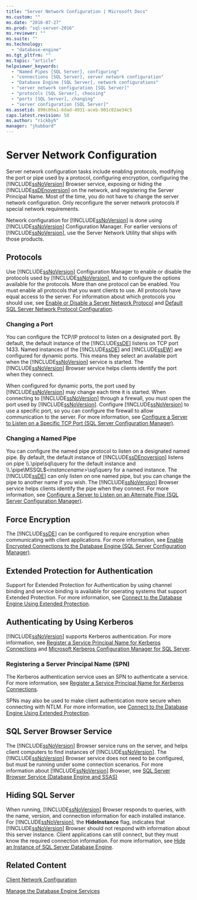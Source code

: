 ```yaml
---
title: "Server Network Configuration | Microsoft Docs"
ms.custom: ""
ms.date: "2016-07-27"
ms.prod: "sql-server-2016"
ms.reviewer: ""
ms.suite: ""
ms.technology: 
  - "database-engine"
ms.tgt_pltfrm: ""
ms.topic: "article"
helpviewer_keywords: 
  - "Named Pipes [SQL Server], configuring"
  - "connections [SQL Server], server network configuration"
  - "Database Engine [SQL Server], network configurations"
  - "server network configuration [SQL Server]"
  - "protocols [SQL Server], choosing"
  - "ports [SQL Server], changing"
  - "server configuration [SQL Server]"
ms.assetid: 890c09a1-6dad-4931-aceb-901c02ae34c5
caps.latest.revision: 50
ms.author: "rickbyh"
manager: "jhubbard"
---
```

# Server Network Configuration
  Server network configuration tasks include enabling protocols, modifying the port or pipe used by a protocol, configuring encryption, configuring the [!INCLUDE[ssNoVersion](../../../advanced-analytics/r-services/includes/ssnoversion-md.md)] Browser service, exposing or hiding the [!INCLUDE[ssDEnoversion](../../../analysis-services/instances/install/windows/includes/ssdenoversion-md.md)] on the network, and registering the Server Principal Name. Most of the time, you do not have to change the server network configuration. Only reconfigure the server network protocols if special network requirements.  
  
 Network configuration for [!INCLUDE[ssNoVersion](../../../advanced-analytics/r-services/includes/ssnoversion-md.md)] is done using [!INCLUDE[ssNoVersion](../../../advanced-analytics/r-services/includes/ssnoversion-md.md)] Configuration Manager. For earlier versions of [!INCLUDE[ssNoVersion](../../../advanced-analytics/r-services/includes/ssnoversion-md.md)], use the Server Network Utility that ships with those products.  
  
## Protocols  
 Use [!INCLUDE[ssNoVersion](../../../advanced-analytics/r-services/includes/ssnoversion-md.md)] Configuration Manager to enable or disable the protocols used by [!INCLUDE[ssNoVersion](../../../advanced-analytics/r-services/includes/ssnoversion-md.md)], and to configure the options available for the protocols. More than one protocol can be enabled. You must enable all protocols that you want clients to use. All protocols have equal access to the server. For information about which protocols you should use, see [Enable or Disable a Server Network Protocol](../../../database-engine/configure/windows/enable-or-disable-a-server-network-protocol.md) and [Default SQL Server Network Protocol Configuration](../../../database-engine/configure/windows/default-sql-server-network-protocol-configuration.md).  
  
### Changing a Port  
 You can configure the TCP/IP protocol to listen on a designated port. By default, the default instance of the [!INCLUDE[ssDE](../../../analysis-services/instances/install/windows/includes/ssde-md.md)] listens on TCP port 1433. Named instances of the [!INCLUDE[ssDE](../../../analysis-services/instances/install/windows/includes/ssde-md.md)] and [!INCLUDE[ssEW](../../../analysis-services/instances/includes/ssew-md.md)] are configured for dynamic ports. This means they select an available port when the [!INCLUDE[ssNoVersion](../../../advanced-analytics/r-services/includes/ssnoversion-md.md)] service is started. The [!INCLUDE[ssNoVersion](../../../advanced-analytics/r-services/includes/ssnoversion-md.md)] Browser service helps clients identify the port when they connect.  
  
 When configured for dynamic ports, the port used by [!INCLUDE[ssNoVersion](../../../advanced-analytics/r-services/includes/ssnoversion-md.md)] may change each time it is started. When connecting to [!INCLUDE[ssNoVersion](../../../advanced-analytics/r-services/includes/ssnoversion-md.md)] through a firewall, you must open the port used by [!INCLUDE[ssNoVersion](../../../advanced-analytics/r-services/includes/ssnoversion-md.md)]. Configure [!INCLUDE[ssNoVersion](../../../advanced-analytics/r-services/includes/ssnoversion-md.md)] to use a specific port, so you can configure the firewall to allow communication to the server. For more information, see [Configure a Server to Listen on a Specific TCP Port &#40;SQL Server Configuration Manager&#41;](../Topic/Configure%20a%20Server%20to%20Listen%20on%20a%20Specific%20TCP%20Port%20\(SQL%20Server%20Configuration%20Manager\).md).  
  
### Changing a Named Pipe  
 You can configure the named pipe protocol to listen on a designated named pipe. By default, the default instance of [!INCLUDE[ssDEnoversion](../../../analysis-services/instances/install/windows/includes/ssdenoversion-md.md)] listens on pipe \\\\.\pipe\sql\query for the default instance and \\\\.\pipe\MSSQL$*\<instancename>*\sql\query for a named instance. The [!INCLUDE[ssDE](../../../analysis-services/instances/install/windows/includes/ssde-md.md)] can only listen on one named pipe, but you can change the pipe to another name if you wish. The [!INCLUDE[ssNoVersion](../../../advanced-analytics/r-services/includes/ssnoversion-md.md)] Browser service helps clients identify the pipe when they connect. For more information, see [Configure a Server to Listen on an Alternate Pipe &#40;SQL Server Configuration Manager&#41;](../Topic/Configure%20a%20Server%20to%20Listen%20on%20an%20Alternate%20Pipe%20\(SQL%20Server%20Configuration%20Manager\).md).  
  
## Force Encryption  
 The [!INCLUDE[ssDE](../../../analysis-services/instances/install/windows/includes/ssde-md.md)] can be configured to require encryption when communicating with client applications. For more information, see [Enable Encrypted Connections to the Database Engine &#40;SQL Server Configuration Manager&#41;](../Topic/Enable%20Encrypted%20Connections%20to%20the%20Database%20Engine%20\(SQL%20Server%20Configuration%20Manager\).md).  
  
## Extended Protection for Authentication  
 Support for Extended Protection for Authentication by using channel binding and service binding is available for operating systems that support Extended Protection. For more information, see [Connect to the Database Engine Using Extended Protection](../../../database-engine/configure/windows/connect-to-the-database-engine-using-extended-protection.md).  
  
## Authenticating by Using Kerberos  
 [!INCLUDE[ssNoVersion](../../../advanced-analytics/r-services/includes/ssnoversion-md.md)] supports Kerberos authentication. For more information, see [Register a Service Principal Name for Kerberos Connections](../../../database-engine/configure/windows/register-a-service-principal-name-for-kerberos-connections.md) and [Microsoft Kerberos Configuration Manager for SQL Server](http://www.microsoft.com/download/details.aspx?id=39046).  
  
### Registering a Server Principal Name (SPN)  
 The Kerberos authentication service uses an SPN to authenticate a service. For more information, see [Register a Service Principal Name for Kerberos Connections](../../../database-engine/configure/windows/register-a-service-principal-name-for-kerberos-connections.md).  
  
 SPNs may also be used to make client authentication more secure when connecting with NTLM. For more information, see [Connect to the Database Engine Using Extended Protection](../../../database-engine/configure/windows/connect-to-the-database-engine-using-extended-protection.md).  
  
## SQL Server Browser Service  
 The [!INCLUDE[ssNoVersion](../../../advanced-analytics/r-services/includes/ssnoversion-md.md)] Browser service runs on the server, and helps client computers to find instances of [!INCLUDE[ssNoVersion](../../../advanced-analytics/r-services/includes/ssnoversion-md.md)]. The [!INCLUDE[ssNoVersion](../../../advanced-analytics/r-services/includes/ssnoversion-md.md)] Browser service does not need to be configured, but must be running under some connection scenarios. For more information about [!INCLUDE[ssNoVersion](../../../advanced-analytics/r-services/includes/ssnoversion-md.md)] Browser, see [SQL Server Browser Service &#40;Database Engine and SSAS&#41;](../../../database-engine/configure/windows/sql-server-browser-service-database-engine-and-ssas.md)  
  
## Hiding SQL Server  
 When running, [!INCLUDE[ssNoVersion](../../../advanced-analytics/r-services/includes/ssnoversion-md.md)] Browser responds to queries, with the name, version, and connection information for each installed instance. For [!INCLUDE[ssNoVersion](../../../advanced-analytics/r-services/includes/ssnoversion-md.md)], the **HideInstance** flag, indicates that [!INCLUDE[ssNoVersion](../../../advanced-analytics/r-services/includes/ssnoversion-md.md)] Browser should not respond with information about this server instance. Client applications can still connect, but they must know the required connection information. For more information, see [Hide an Instance of SQL Server Database Engine](../../../database-engine/configure/windows/hide-an-instance-of-sql-server-database-engine.md).  
  
## Related Content  
 [Client Network Configuration](../../../database-engine/configure/windows/client-network-configuration.md)  
  
 [Manage the Database Engine Services](../../../database-engine/configure/windows/manage-the-database-engine-services.md)  
  
  